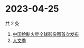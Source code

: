 # 2023-04-25

共 2 条

<!-- BEGIN ZHIHUSEARCH -->
<!-- 最后更新时间 Tue Apr 25 2023 02:08:36 GMT+0800 (China Standard Time) -->
1. [中国绘制火星全球影像图首次发布](https://www.zhihu.com/search?q=中国绘制火星全球影像图首次发布)
1. [人文季](https://www.zhihu.com/search?q=人文季)
<!-- END ZHIHUSEARCH -->
